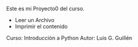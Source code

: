 Este es mi Proyecto0 del curso.

* Leer un Archivo
* Imprimir el contenido

Curso: Introducción a Python
Autor: Luis G. Guillén


